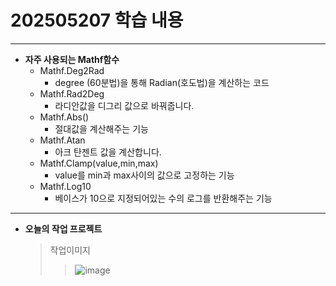 # 202505207 학습 내용
-----------------------------------------------------
* **자주 사용되는 Mathf함수**
  * Mathf.Deg2Rad
     * degree (60분법)을 통해 Radian(호도법)을 계산하는 코드
  * Mathf.Rad2Deg
     * 라디안값을 디그리 값으로 바꿔줍니다.
  * Mathf.Abs()
     * 절대값을 계산해주는 기능
  * Mathf.Atan
     * 아크 탄젠트 값을 계산합니다.
  * Mathf.Clamp(value,min,max)
    * value를 min과 max사이의 값으로 고정하는 기능
  * Mathf.Log10
    * 베이스가 10으로 지정되어있는 수의 로그를 반환해주는 기능
 --------------------------------------------------------------------------
 * **오늘의 작업 프로젝트**
   > 작업이미지
   >> ![image](https://github.com/user-attachments/assets/5a2dba3d-cb16-43b1-913b-1d2080c7910a)


